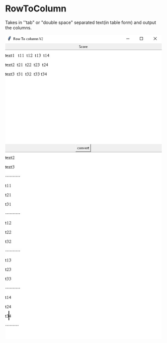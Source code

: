 # RowToColumn
Takes in ''tab" or "double space" separated text(in table form) and output the columns.

![alt text](https://github.com/punman/RowToColumn/blob/master/R2C.jpg)
